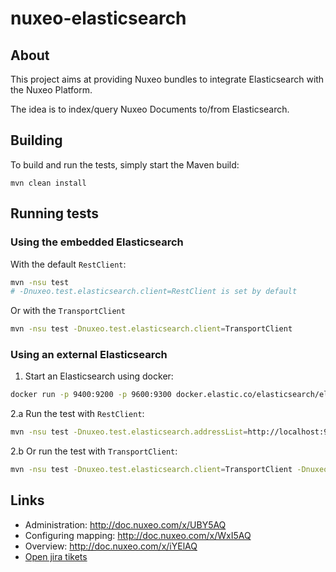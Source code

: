 nuxeo-elasticsearch
===================

## About

This project aims at providing Nuxeo bundles to integrate
Elasticsearch with the Nuxeo Platform.

The idea is to index/query Nuxeo Documents to/from Elasticsearch.

## Building

To build and run the tests, simply start the Maven build:

    mvn clean install

## Running tests

### Using the embedded Elasticsearch

With the default `RestClient`:
```bash
mvn -nsu test
# -Dnuxeo.test.elasticsearch.client=RestClient is set by default
```

Or with the `TransportClient`

```bash
mvn -nsu test -Dnuxeo.test.elasticsearch.client=TransportClient
```

### Using an external Elasticsearch

1. Start an Elasticsearch using docker:
```bash
docker run -p 9400:9200 -p 9600:9300 docker.elastic.co/elasticsearch/elasticsearch-oss:6.5.3
```

2.a Run the test with `RestClient`:
```bash
mvn -nsu test -Dnuxeo.test.elasticsearch.addressList=http://localhost:9400
```

2.b Or run the test with `TransportClient`:
```bash
mvn -nsu test -Dnuxeo.test.elasticsearch.client=TransportClient -Dnuxeo.test.elasticsearch.clusterName=docker-cluster -Dnuxeo.test.elasticsearch.addressList=localhost:9600
```

## Links

- Administration: http://doc.nuxeo.com/x/UBY5AQ
- Configuring mapping: http://doc.nuxeo.com/x/WxI5AQ
- Overview: http://doc.nuxeo.com/x/iYElAQ
- [Open jira tikets](https://jira.nuxeo.com/issues/?jql=project%20%3D%20NXP%20AND%20component%20%3D%20Elasticsearch%20AND%20Status%20!%3D%20%22Resolved%22%20ORDER%20BY%20updated%20DESC%2C%20priority%20DESC%2C%20created%20ASC)
